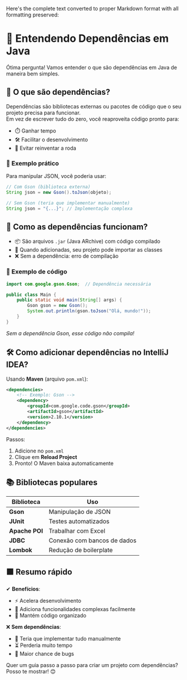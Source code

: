 Here's the complete text converted to proper Markdown format with all formatting preserved:


# 🚀 Entendendo Dependências em Java

Ótima pergunta! Vamos entender o que são dependências em Java de maneira bem simples.

## 🧩 O que são dependências?

Dependências são bibliotecas externas ou pacotes de código que o seu projeto precisa para funcionar.  
Em vez de escrever tudo do zero, você reaproveita código pronto para:
- ⏱️ Ganhar tempo
- 🛠️ Facilitar o desenvolvimento
- 🔄 Evitar reinventar a roda

### 🔧 Exemplo prático
Para manipular JSON, você poderia usar:
```java
// Com Gson (biblioteca externa)
String json = new Gson().toJson(objeto);

// Sem Gson (teria que implementar manualmente)
String json = "{...}"; // Implementação complexa
```

## 📂 Como as dependências funcionam?

- 📦 São arquivos `.jar` (Java ARchive) com código compilado
- 🔗 Quando adicionadas, seu projeto pode importar as classes
- ❌ Sem a dependência: erro de compilação

### 🔸 Exemplo de código
```java
import com.google.gson.Gson;  // Dependência necessária

public class Main {
    public static void main(String[] args) {
        Gson gson = new Gson();
        System.out.println(gson.toJson("Olá, mundo!"));
    }
}
```
*Sem a dependência Gson, esse código não compila!*

## 🛠️ Como adicionar dependências no IntelliJ IDEA?

Usando **Maven** (arquivo `pom.xml`):

```xml
<dependencies>
    <!-- Exemplo: Gson -->
    <dependency>
        <groupId>com.google.code.gson</groupId>
        <artifactId>gson</artifactId>
        <version>2.10.1</version>
    </dependency>
</dependencies>
```
Passos:
1. Adicione no `pom.xml`
2. Clique em **Reload Project**
3. Pronto! O Maven baixa automaticamente

## 📚 Bibliotecas populares

| Biblioteca | Uso |
|------------|-----|
| **Gson** | Manipulação de JSON |
| **JUnit** | Testes automatizados |
| **Apache POI** | Trabalhar com Excel |
| **JDBC** | Conexão com bancos de dados |
| **Lombok** | Redução de boilerplate |

## 🟩 Resumo rápido

✔ **Benefícios**:
- ⚡ Acelera desenvolvimento
- 🧩 Adiciona funcionalidades complexas facilmente
- 🔄 Mantém código organizado

❌ **Sem dependências**:
- 🔧 Teria que implementar tudo manualmente
- ⏳ Perderia muito tempo
- 🐞 Maior chance de bugs

Quer um guia passo a passo para criar um projeto com dependências? Posso te mostrar! 😊
